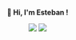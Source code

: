 <center>
  <p><b>👋 Hi, I'm Esteban !</b></p>
  <img src="https://skills.thijs.gg/icons?i=c,java,flutter,python,html,css,php,mysql">
  <img src="https://github-readme-stats.vercel.app/api/top-langs/?username=hesest&layout=compact&theme=buefy&hide_border=true">
</center>
<!---
hesest/hesest is a ✨ special ✨ repository because its `README.md` (this file) appears on your GitHub profile.
You can click the Preview link to take a look at your changes.
--->
